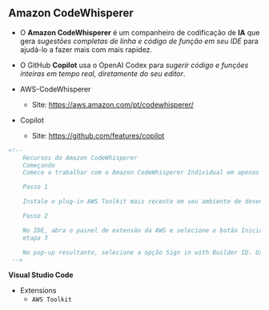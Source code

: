 ## Amazon CodeWhisperer

- O **Amazon CodeWhisperer** é um companheiro de codificação de **IA** que gera *sugestões completas de linha e código de função em seu IDE* para ajudá-lo a fazer mais com mais rapidez.

- O GitHub **Copilot** usa o OpenAI Codex para *sugerir código e funções inteiras em tempo real, diretamente do seu editor*.

- AWS-CodeWhisperer
    - Site: https://aws.amazon.com/pt/codewhisperer/
- Copilot
    - Site: https://github.com/features/copilot

```html
<!-- 
    Recursos do Amazon CodeWhisperer
    Começando
    Comece a trabalhar com o Amazon CodeWhisperer Individual em apenas alguns minutos.

    Passo 1

    Instale o plug-in AWS Toolkit mais recente em seu ambiente de desenvolvimento integrado (IDE). Os IDEs com suporte incluem Visual Studio (VS) Code e JetBrains IDEs (IntelliJ, PyCharm, CLion, GoLand, WebStorm, Rider, PhpStorm, RubyMine e DataGrip). O CodeWhisperer vem integrado com o AWS Cloud9 e o console AWS Lambda. Consulte o VS Code Extensions Marketplace e o JetBrains Marketplace.

    Passo 2

    No IDE, abra o painel de extensão da AWS e selecione o botão Iniciar em Ferramentas do desenvolvedor > CodeWhisperer.
    etapa 3

    No pop-up resultante, selecione a opção Sign in with Builder ID. Use seu endereço de e-mail para se inscrever e fazer login com seu AWS Builder ID.
 -->

```

**Visual Studio Code**
- Extensions
    - `AWS Toolkit`